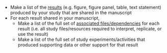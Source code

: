 <!-- Results support early low and late both -->

* Make a list of the [results](../../terms/index.md#final-result-products) (e.g. figure, figure panel, table, text statement) produced by your study that are shared in the manuscript
* For each result shared in your manuscript, 
  * Make a list of the full set of [associated files/dependencies](../../terms/index.md#associated-filesdependencies) for each result (i.e. all study files/resources required to interpret, replicate, or use the result)
  * Make a list of the full set of study experiments/activities that produced supporting data or other support for that result